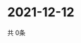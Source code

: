 # 2021-12-12
  共 0条

  <!-- BEGIN -->
  <!-- 最后更新时间Sun Dec 12 2021 01:53:25 GMT+0000 (Coordinated Universal Time) -->
  
  <!-- END -->
  
  